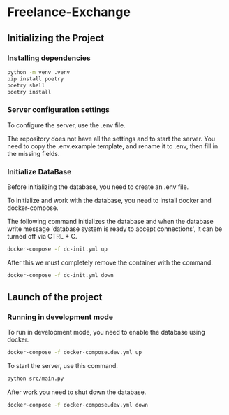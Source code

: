# Freelance-Exchange

## Initializing the Project

### Installing dependencies

```bash
python -m venv .venv
pip install poetry
poetry shell
poetry install
```

### Server configuration settings

To configure the server, use the .env file.

The repository does not have all the settings and to start the server. You need to copy the .env.example template, and rename it to .env, then fill in the missing fields.

### Initialize DataBase

Before initializing the database, you need to create an .env file.

To initialize and work with the database, you need to install docker and docker-compose.

The following command initializes the database and when the database write message 'database system is ready to accept connections', it can be turned off via CTRL + C.

```bash
docker-compose -f dc-init.yml up
```

After this we must completely remove the container with the command.

```bash
docker-compose -f dc-init.yml down
```

## Launch of the project

### Running in development mode

To run in development mode, you need to enable the database using docker.

```bash
docker-compose -f docker-compose.dev.yml up
```

To start the server, use this command.

```bash
python src/main.py
```

After work you need to shut down the database.

```bash
docker-compose -f docker-compose.dev.yml down
```